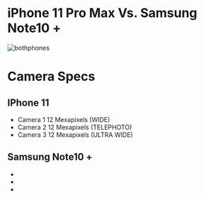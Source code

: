 # iPhone 11 Pro Max Vs. Samsung Note10 +
![bothphones](https://cdn.wccftech.com/wp-content/uploads/2019/09/iPhone-11-Pro-Max-vs-Galaxy-Note-10-Plus.jpg)
# Camera Specs
 ## IPhone 11
* Camera 1 12 Mexapixels (WIDE)
* Camera 2 12 Mexapixels (TELEPHOTO)
* Camera 3 12 Mexapixels (ULTRA WIDE)

## Samsung Note10 +
*
*
*

